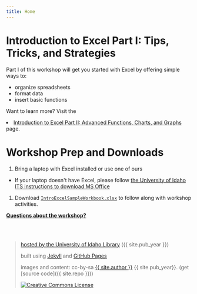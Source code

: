 ```yaml
---
title: Home
---
```

# Introduction to Excel Part I: Tips, Tricks, and Strategies

Part I of this workshop will get you started with Excel by offering simple ways to:
- organize spreadsheets
- format data
- insert basic functions

Want to learn more? Visit the <li><a href="https://jylisadoney.github.io/intro-excel-2/" target="_blank">Introduction to Excel Part II: Advanced Functions, Charts, and Graphs</a></li> page.

# Workshop Prep and Downloads 

1. Bring a laptop with Excel installed or use one of ours
  * If your laptop doesn't have Excel, please follow <a href="https://www.uidaho.edu/infrastructure/its/self-help/ms-office?" target="_blank">the University of Idaho ITS instructions to download MS Office</a>
1. Download <a href="images/IntroExcelSampleWorkbook.xlsx" target="_blank">`IntroExcelSampleWorkbook.xlsx`</a> to follow along with workshop activities.

<a href="https://vivo.nkn.uidaho.edu/vivo/display/n104190" target="_blank">**Questions about the workshop?** 

<br><br>
> hosted by the <a href="https://www.lib.uidaho.edu/" target="_blank">University of Idaho Library</a> ({{ site.pub_year }})
>
> built using [Jekyll](https://jekyllrb.com/) and [GitHub Pages](https://pages.github.com/)
>
> images and content: cc-by-sa <a href="https://github.com/{{ site.github_username }}">{{ site.author }}</a> {{ site.pub_year}}. (get [source code]({{ site.repo }}))
>
> <a href="http://creativecommons.org/licenses/by-sa/4.0/" rel="license"><img style="border-width: 0;" src="https://i.creativecommons.org/l/by-sa/4.0/88x31.png" alt="Creative Commons License" /></a>
